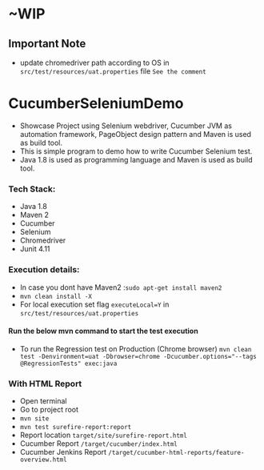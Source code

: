 # ~WIP

## Important Note
* update chromedriver path according to OS in `src/test/resources/uat.properties` file `See the comment`

# CucumberSeleniumDemo
* Showcase Project using Selenium webdriver, Cucumber JVM as automation framework, PageObject design pattern and Maven is used as build tool.
* This is simple program to demo how to write Cucumber Selenium test.
* Java 1.8 is used as programming language and Maven is used as build tool.


### Tech Stack:
* Java 1.8
* Maven 2
* Cucumber
* Selenium
* Chromedriver
* Junit 4.11


### Execution details:

* In case you dont have Maven2 :`sudo apt-get install maven2`
* `mvn clean install -X`
* For local execution set flag `executeLocal=Y` in `src/test/resources/uat.properties`

#### Run the below mvn command to start the test execution
* To run the Regression test on Production (Chrome browser)
 `mvn clean test -Denvironment=uat -Dbrowser=chrome -Dcucumber.options="--tags @RegressionTests" exec:java`

### With HTML Report
* Open terminal
* Go to project root
* `mvn site`
* `mvn test surefire-report:report`
* Report location `target/site/surefire-report.html`
* Cucumber Report `/target/cucumber/index.html`
* Cucumber Jenkins Report `/target/cucumber-html-reports/feature-overview.html`



